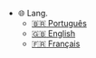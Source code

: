 - 🌐 Lang.
  - [:brazil: Português](/pt-br/docs/)
  - [:uk: English](/uk/docs/)
  - [:fr: Français](/fr/docs/)
